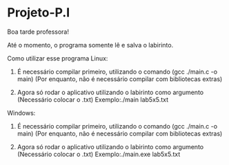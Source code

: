 # Projeto-P.I

Boa tarde professora!

Até o momento, o programa somente lê e salva o labirinto.

Como utilizar esse programa
Linux:
1. É necessário compilar primeiro, utilizando o comando (gcc ./main.c -o main)
(Por enquanto, não é necessário compilar com bibliotecas extras)

2. Agora só rodar o aplicativo utilizando o labirinto como argumento (Necessário colocar o .txt)
Exemplo:./main lab5x5.txt

Windows:
1. É necessário compilar primeiro, utilizando o comando (gcc ./main.c -o main)
(Por enquanto, não é necessário compilar com bibliotecas extras)

2. Agora só rodar o aplicativo utilizando o labirinto como argumento (Necessário colocar o .txt)
Exemplo:./main.exe lab5x5.txt
